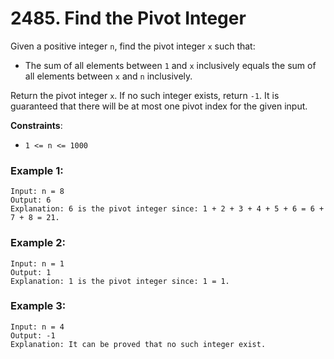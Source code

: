 # 2485. Find the Pivot Integer

Given a positive integer `n`, find the pivot integer `x` such that:

- The sum of all elements between `1` and `x` inclusively equals the sum of all elements between `x` and `n` inclusively.

Return the pivot integer `x`. If no such integer exists, return `-1`. It is guaranteed that there will be at most one pivot index for the given input.

**Constraints**:
- `1 <= n <= 1000`

### Example 1:
```
Input: n = 8
Output: 6
Explanation: 6 is the pivot integer since: 1 + 2 + 3 + 4 + 5 + 6 = 6 + 7 + 8 = 21.
```

### Example 2:
```
Input: n = 1
Output: 1
Explanation: 1 is the pivot integer since: 1 = 1.
```

### Example 3:
```
Input: n = 4
Output: -1
Explanation: It can be proved that no such integer exist.
```
